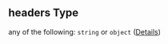 ## headers Type

any of the following: `string` or `object` ([Details](schema-defs-request-action-properties-request-properties-headers.md))
